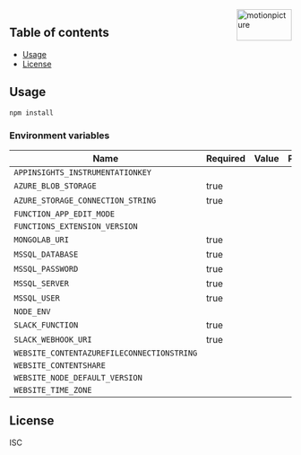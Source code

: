 <img src="https://motionpicture.jp/images/common/logo_01.svg" alt="motionpicture" title="motionpicture" align="right" height="56" width="98"/>


## Table of contents

* [Usage](#usage)
* [License](#license)


## Usage

```shell
npm install
```

### Environment variables

| Name                              | Required | Value         | Purpose                         |
| --------------------------------- | -------- | ------------- | ------------------------------- |
| `APPINSIGHTS_INSTRUMENTATIONKEY`  |          |               |                                 |
| `AZURE_BLOB_STORAGE`              | true     |               |                                 |
| `AZURE_STORAGE_CONNECTION_STRING` | true     |               |                                 |
| `FUNCTION_APP_EDIT_MODE`          |          |               |                                 |
| `FUNCTIONS_EXTENSION_VERSION`     |          |               |                                 |
| `MONGOLAB_URI`                    | true     |               |                                 |
| `MSSQL_DATABASE`                  | true     |               |                                 |
| `MSSQL_PASSWORD`                  | true     |               |                                 |
| `MSSQL_SERVER`                    | true     |               |                                 |
| `MSSQL_USER`                      | true     |               |                                 |
| `NODE_ENV`                        |          |               |                                 |
| `SLACK_FUNCTION`                  | true     |               |                                 |
| `SLACK_WEBHOOK_URI`               | true     |               |                                 |
| `WEBSITE_CONTENTAZUREFILECONNECTIONSTRING`   |          |               |                                 |
| `WEBSITE_CONTENTSHARE`            |          |               |                                 |
| `WEBSITE_NODE_DEFAULT_VERSION`    |          |               |                                 |
| `WEBSITE_TIME_ZONE`               |          |               |                                 |


## License

ISC
